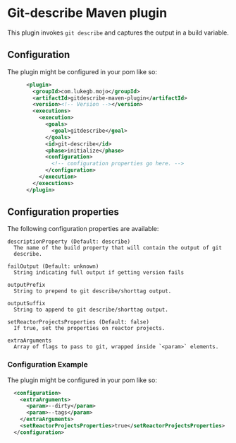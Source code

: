 # Git-describe Maven plugin

This plugin invokes `git describe` and captures the output in a build variable.

## Configuration

The plugin might be configured in your pom like so:

```xml
      <plugin>
        <groupId>com.lukegb.mojo</groupId>
        <artifactId>gitdescribe-maven-plugin</artifactId>
        <version><!-- Version --></version>
        <executions>
          <execution>
            <goals>
              <goal>gitdescribe</goal>
            </goals>
            <id>git-describe</id>
            <phase>initialize</phase>
            <configuration>
              <!-- configuration properties go here. -->
            </configuration>
          </execution>
        </executions>
      </plugin>
```

## Configuration properties

The following configuration properties are available:

    descriptionProperty (Default: describe)
      The name of the build property that will contain the output of git
      describe.

    failOutput (Default: unknown)
      String indicating full output if getting version fails

    outputPrefix
      String to prepend to git describe/shorttag output.

    outputSuffix
      String to append to git describe/shorttag output.

    setReactorProjectsProperties (Default: false)
      If true, set the properties on reactor projects.

    extraArguments
      Array of flags to pass to git, wrapped inside `<param>` elements.

### Configuration Example

The plugin might be configured in your pom like so:

```xml
  <configuration>
    <extraArguments>
      <param>--dirty</param>
      <param>--tags</param>
    </extraArguments>
    <setReactorProjectsProperties>true</setReactorProjectsProperties>
  </configuration>
```
